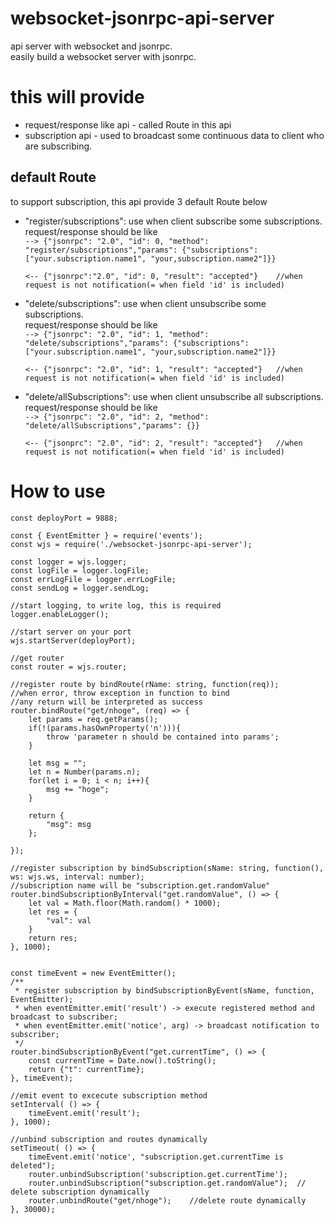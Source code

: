 # websocket-jsonrpc-api-server
api server with websocket and jsonrpc.  
easily build a websocket server with jsonrpc.  

# this will provide
- request/response like api - called Route in this api
- subscription api - used to broadcast some continuous data to client who are subscribing.

## default Route
to support subscription, this api provide 3 default Route below
 - "register/subscriptions": use when client subscribe some subscriptions.  
    request/response should be like   
    ``
    --> {"jsonrpc": "2.0", "id": 0, "method": "register/subscriptions","params": {"subscriptions": ["your.subscription.name1", "your,subscription.name2"]}}
    ``

    ``
    <-- {"jsonrpc":"2.0", "id": 0, "result": "accepted"}    //when request is not notification(= when field 'id' is included)
    ``

 - "delete/subscriptions": use when client unsubscribe some subscriptions.  
    request/response should be like   
    ``
    --> {"jsonrpc": "2.0", "id": 1, "method": "delete/subscriptions","params": {"subscriptions": ["your.subscription.name1", "your,subscription.name2"]}}
    ``

    ``
    <-- {"jsonrpc": "2.0", "id": 1, "result": "accepted"}   //when request is not notification(= when field 'id' is included)
    ``

 - "delete/allSubscriptions": use when client unsubscribe all subscriptions.  
    request/response should be like   
    ``
    --> {"jsonrpc": "2.0", "id": 2, "method": "delete/allSubscriptions","params": {}}
    ``

    ``
    <-- {"jsonprc": "2.0", "id": 2, "result": "accepted"}   //when request is not notification(= when field 'id' is included)
    ``

# How to use

``` 
const deployPort = 9888;

const { EventEmitter } = require('events');
const wjs = require('./websocket-jsonrpc-api-server');

const logger = wjs.logger;
const logFile = logger.logFile;
const errLogFile = logger.errLogFile;
const sendLog = logger.sendLog;

//start logging, to write log, this is required
logger.enableLogger();

//start server on your port
wjs.startServer(deployPort);

//get router
const router = wjs.router;

//register route by bindRoute(rName: string, function(req));
//when error, throw exception in function to bind
//any return will be interpreted as success
router.bindRoute("get/nhoge", (req) => {
    let params = req.getParams();
    if(!(params.hasOwnProperty('n'))){
        throw 'parameter n should be contained into params';
    }

    let msg = "";
    let n = Number(params.n);
    for(let i = 0; i < n; i++){
        msg += "hoge";
    }

    return {
        "msg": msg
    };

});

//register subscription by bindSubscription(sName: string, function(), ws: wjs.ws, interval: number);
//subscription name will be "subscription.get.randomValue"
router.bindSubscriptionByInterval("get.randomValue", () => {
    let val = Math.floor(Math.random() * 1000);
    let res = {
        "val": val
    }
    return res;
}, 1000);


const timeEvent = new EventEmitter();
/**
 * register subscription by bindSubscriptionByEvent(sName, function, EventEmitter);
 * when eventEmitter.emit('result') -> execute registered method and broadcast to subscriber;
 * when eventEmitter.emit('notice', arg) -> broadcast notification to subscriber;
 */
router.bindSubscriptionByEvent("get.currentTime", () => {
    const currentTime = Date.now().toString();
    return {"t": currentTime};
}, timeEvent);

//emit event to excecute subscription method
setInterval( () => {
    timeEvent.emit('result');
}, 1000);

//unbind subscription and routes dynamically
setTimeout( () => {
    timeEvent.emit('notice', "subscription.get.currentTime is deleted");
    router.unbindSubscription('subscription.get.currentTime');
    router.unbindSubscription("subscription.get.randomValue");  // delete subscription dynamically
    router.unbindRoute("get/nhoge");    //delete route dynamically
}, 30000);

```